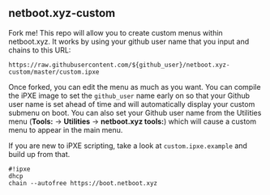 ## netboot.xyz-custom

Fork me!  This repo will allow you to create custom menus within netboot.xyz.
It works by using your github user name that you input and chains to this URL:

    https://raw.githubusercontent.com/${github_user}/netboot.xyz-custom/master/custom.ipxe

Once forked, you can edit the menu as much as you want.  You can compile the iPXE image to
set the `github_user` name early on so that your Github user name is set ahead of time and
will automatically display your custom submenu on boot.  You can also set your Github user
name from the Utilities menu (**Tools:** -> **Utilities** -> **netboot.xyz tools:**) which
will cause a custom menu to appear in the main menu.

If you are new to iPXE scripting, take a look at `custom.ipxe.example` and build up from that.

````
#!ipxe
dhcp
chain --autofree https://boot.netboot.xyz
````
